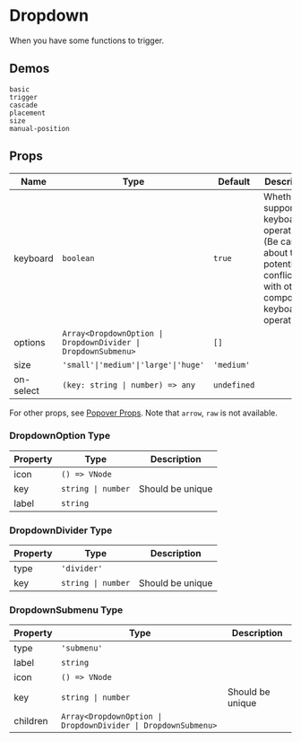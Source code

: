 # Dropdown
When you have some functions to trigger.

## Demos
```demo
basic
trigger
cascade
placement
size
manual-position
```

## Props
|Name|Type|Default|Description|
|-|-|-|-|
|keyboard|`boolean`|`true`|Whether is supports keyboard operation. (Be careful about the potential conflicts with other components keyboard operations)|
|options|`Array<DropdownOption \| DropdownDivider \| DropdownSubmenu>`|`[]`||
|size|`'small'\|'medium'\|'large'\|'huge'`|`'medium'`||
|on-select|`(key: string \| number) => any`|`undefined`||

For other props, see [Popover Props](n-popover#Props). Note that `arrow`, `raw` is not available.

### DropdownOption Type
|Property|Type|Description|
|-|-|-|
|icon|`() => VNode`||
|key|`string \| number`|Should be unique|
|label|`string`||

### DropdownDivider Type
|Property|Type|Description|
|-|-|-|
|type|`'divider'`||
|key|`string \| number`|Should be unique|

### DropdownSubmenu Type
|Property|Type|Description|
|-|-|-|
|type|`'submenu'`||
|label|`string`||
|icon|`() => VNode`||
|key|`string \| number`|Should be unique|
|children|`Array<DropdownOption \| DropdownDivider \| DropdownSubmenu>`||
